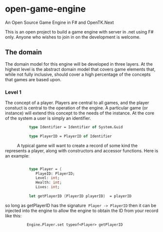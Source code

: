 # open-game-engine
An Open Source Game Engine in F# and OpenTK.Next

This is an open project to build a game engine with server in .net using F# only.  Anyone who wishes to join in on the development is welcome.

## The domain

The domain model for this engine will be developed in three layers.  At the highest level is the abstract domain model that covers game elements that, while not fully inclusive, should cover a high percentage of the concepts that games are based upon.

### Level 1

The concept of a player.  Players are central to all games, and the player constuct is central to the operation of the engine.  A particular game (or instance) will extend this concept to the needs of the instance.  At the core of the system a user is simply an identifier.

```FSharp
           type Identifier = Identifier of System.Guid
           
           type PlayerID = PlayerID of Identifier
```           
           
           
A typical game will want to create a record of some kind the represents a player, along with constructors and accessor functions.  Here is an example:

```FSharp

           type Player = {
              PlayeID: PlayerID;
              Level: int;
              Health: int;
              Lives: int;
              
           let getPlayerID {PlayerID playerID}  = playerID
```

so long as getPlayerID has the signature  `Player -> PlayerID` then it can be injected into the engine to allow the engine to obtain the ID from your record like this:

```FSharp
          Engine.Player.set typeof<Player> getPlayerID
          
```          

           
           
